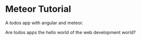 # Meteor Tutorial

A todos app with angular and meteor.

Are todos apps the hello world of the web development world?